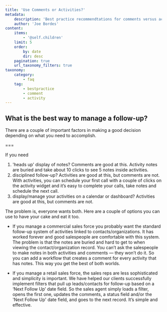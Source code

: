 ```yaml
---
title: 'Use Comments or Activities?'
metadata:
    description: 'Best practice recommendtations for comments versus activities'
    author: 'Joe Bordes'
content:
    items:
        - '@self.children'
    limit: 5
    order:
        by: date
        dir: desc
    pagination: true
    url_taxonomy_filters: true
taxonomy:
    category:
        - faq
    tag:
        - bestpractice
        - comment
        - activity
---
```


## What is the best way to manage a follow-up?

There are a couple of important factors in making a good decision depending on what you need to accomplish.

===

If you need

1. 'heads up' display of notes? Comments are good at this. Activity notes are buried and take about 10 clicks to see 5 notes inside activities.
2. disciplined follow-up?  Activities are good at this, but comments are not.  With activities, you can schedule your first call with a couple of clicks on the activity widget and it’s easy to complete your calls, take notes and schedule the next call.
3. display/manage your activities on a calendar or dashboard? Activities are good at this, but comments are not.

The problem is, everyone wants both. Here are a couple of options you can use to have your cake and eat it too.

- If you manage a commercial sales force you probably want the standard follow-up system of activities linked to contacts/organizations. It has worked forever and good salespeople are comfortable with this system. The problem is that the notes are buried and hard to get to when viewing the contact/organization record. You can’t ask the salespeople to make notes in both activities and comments — they won’t do it. So you can add a workflow that creates a comment for every activity that has notes. This way you get the best of both worlds.

- If you manage a retail sales force, the sales reps are less sophisticated and simplicity is important. We have helped our clients successfully implement filters that pull up leads/contacts for follow-up based on a ‘Next Follow Up’ date field. So the sales agent simply loads a filter, opens the first one, updates the comments, a status field and/or the 'Next Follow Up' date field, and goes to the next record. It’s simple and effective.


